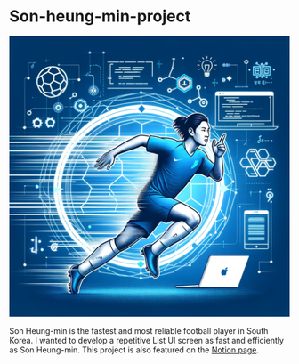 # Son-heung-min-project

![PROJECT_ICON.png](ICON_BY_DALLE.png)

Son Heung-min is the fastest and most reliable football player in South Korea. I wanted to develop a repetitive List UI screen as fast and efficiently as Son Heung-min.
This project is also featured on the [Notion page](https://www.notion.so/Son-Heung-min-project-07f33a84a9f046fe9fdce8ef74d642fa?pvs=4).
